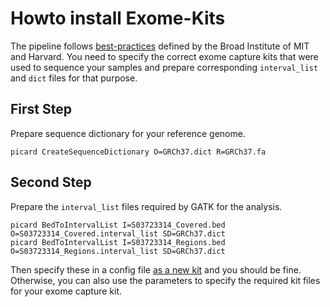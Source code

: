 Howto install Exome-Kits
========================

The pipeline follows [best-practices](https://software.broadinstitute.org/gatk/best-practices/bp_3step.php?case=GermShortWGS) defined by the Broad Institute of MIT and Harvard. You need to specify the correct exome capture kits that were used to sequence your samples and prepare corresponding `interval_list` and `dict` files for that purpose. 

First Step
----------

Prepare sequence dictionary for your reference genome.
```
picard CreateSequenceDictionary O=GRCh37.dict R=GRCh37.fa 
```

Second Step
-----------

Prepare the `interval_list` files required by GATK for the analysis. 

```
picard BedToIntervalList I=S03723314_Covered.bed O=S03723314_Covered.interval_list SD=GRCh37.dict 
picard BedToIntervalList I=S03723314_Regions.bed O=S03723314_Regions.interval_list SD=GRCh37.dict 
``` 

Then specify these in a config file [as a new kit](https://github.com/apeltzer/QBIC-ExoSeq/blob/master/conf/local.config) and you should be fine. Otherwise, you can also use the parameters to specify the required kit files for your exome capture kit.






